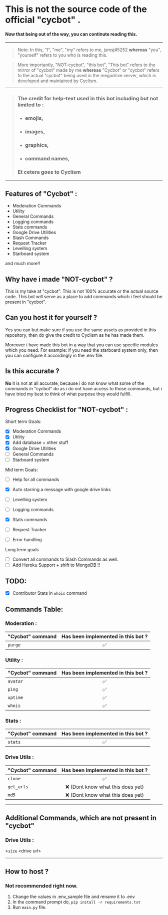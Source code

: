 # This is not the source code of the official "cycbot" .
#### Now that being out of the way, you can continute reading this.
---

>Note: In this, "I", "me", "my" refers to me, jsmsj#5252
**whereas**
"you", "yourself" refers to you who is reading this.

> More importantly, "NOT-cycbot", "this bot", "This bot" refers to the mirror of "cycbot" made by me
**whereas**
"Cycbot" or "cycbot" refers to the actual "cycbot" being used in the megadrive server, which is developed and maintained by Cyclism.


------------


> ### The credit for help-text used in this bot including but not limited to :
>- ### emojis,
>- ### images,
>- ### graphics,
>- ### command names,
>### Et cetera goes to Cyclism


------------

## Features of "Cycbot" : 
- Moderation Commands
- Utility
- General Commands
- Logging commands
- Stats commands
- Google Drive Utilities
- Slash Commands
- Request Tracker
- Levelling system
- Starboard system

and much more!!


## Why have i made "NOT-cycbot" ?
This is my take at "cycbot". This is not 100% accurate or the actual source code.
This bot will serve as a place to add commands which i feel should be present in "cycbot".

## Can you host it for yourself ?
Yes you can but make sure if you use the same assets as provided in this repository, then do give the credit to Cyclism as he has made them.

Moreover i have made this bot in a way that you can use specific modules which you need. For example: if you need the starboard system only, then you can configure it accordingly in the .env file.

## Is this accurate ?
**No** it is not at all accurate, because i do not know what some of the commands in "cycbot" do as i do not have access to those commands, but i have tried my best to think of what purpose they would fulfill.

## Progress Checklist for "NOT-cycbot" :
Short term Goals: 
- [x] Moderation Commands
- [x] Utility
- [x] Add database + other stuff
- [x] Google Drive Utilities
- [ ] General Commands
- [ ] Starboard system

Mid term Goals: 
- [ ] Help for all commands
- [x] Auto starring a message with google drive links
- [ ] Levelling system
- [ ] Logging commands
- [x] Stats commands
- [ ] Request Tracker
- [ ] Error handling


Long term goals
- [ ] Convert all commands to Slash Commands as well.
- [ ] Add Heroku Support + shift to MongoDB !!

## TODO:
- [x] Contributor Stats in `whois` command

## Commands Table:

### Moderation :

"Cycbot" command | Has been implemented in this bot ? 
:---------------- | :--------------------------------:
`purge`           | ✅

### Utility :

"Cycbot" command | Has been implemented in this bot ? 
:---------------- | :--------------------------------:
`avatar`           | ✅
`ping` | ✅
`uptime` | ✅
`whois` | ✅

### Stats :

"Cycbot" command | Has been implemented in this bot ? 
:---------------- | :--------------------------------:
`stats`           | ✅


### Drive Utils :

"Cycbot" command | Has been implemented in this bot ? 
:---------------- | :--------------------------------:
`clone`           | ✅
`get_urls`        | ❌ (Dont know what this does yet)
`md5`             | ❌ (Dont know what this does yet)


----

## Additional Commands, which are not present in "cycbot"

### Drive Utils :
\>`size` \<drive url\>

---


## How to host ?

### Not recommended right now.

1. Change the values in .env_sample file and rename it to .env
2. In the command prompt do, `pip install -r requirements.txt`
3. Run `main.py` file.
